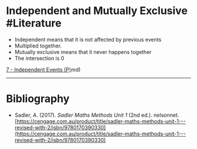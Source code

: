 # Independent and Mutually Exclusive #Literature 
- Independent means that it is not affected by previous events
- Multiplied together.
- Mutually exclusive means that it never happens together
- The intersection is 0

[7 - Independent Events (P)](7%20-%20Independent%20Events%20(P).md)md)

---
# Bibliography
- Sadler, A. (2017). _Sadler Maths Methods Unit 1_ (2nd ed.). nelsonnet. [https://cengage.com.au/product/title/sadler-maths-methods-unit-1---revised-with-2/isbn/9780170390330](https://cengage.com.au/product/title/sadler-maths-methods-unit-1---revised-with-2/isbn/9780170390330)